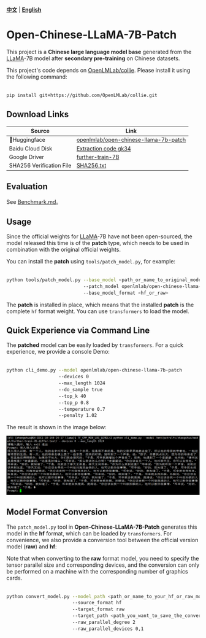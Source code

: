 [**中文**](./README.md) | [**English**](./README_EN.md)

# Open-Chinese-LLaMA-7B-Patch

This project is a **Chinese large language model base** generated from the [LLaMA](https://github.com/facebookresearch/llama)-7B model after **secondary pre-training** on Chinese datasets.

This project's code depends on [OpenLMLab/collie](https://github.com/OpenLMLab/collie). Please install it using the following command:

```bash

pip install git+https://github.com/OpenLMLab/collie.git

```

## Download Links

| Source      | Link         |
| ----------- | -----------  |
| 🤗Huggingface             | [openlmlab/open-chinese-llama-7b-patch](https://huggingface.co/openlmlab/open-chinese-llama-7b-patch)       |
| Baidu Cloud Disk          | [Extraction code gk34](https://pan.baidu.com/s/14E7iZKcH-5SHMDu97k70cg?pwd=gk34) |
| Google Driver             | [further-train-7B](https://drive.google.com/drive/folders/1THvuFzq_wojVfMLYV1qsSE_ddSjG0Ypv?usp=sharing)        |
| SHA256 Verification File  | [SHA256.txt](./SHA256.txt) |

## Evaluation

See [Benchmark.md](./benchmark/Benchmark.md)。

## Usage

Since the official weights for [LLaMA](https://github.com/facebookresearch/llama)-7B have not been open-sourced, the model released this time is of the **patch** type, which needs to be used in combination with the original official weights.

You can install the **patch** using `tools/patch_model.py`, for example:

```bash

python tools/patch_model.py --base_model <path_or_name_to_original_model>
                            --patch_model openlmlab/open-chinese-llama-7b-patch
                            --base_model_format <hf_or_raw>

```

The **patch** is installed in place, which means that the installed **patch** is the complete `hf` format weight. You can use `transformers` to load the model.

## Quick Experience via Command Line

The **patched** model can be easily loaded by `transformers`. For a quick experience, we provide a console Demo:

```bash

python cli_demo.py --model openlmlab/open-chinese-llama-7b-patch
                   --devices 0
                   --max_length 1024
                   --do_sample true
                   --top_k 40
                   --top_p 0.8
                   --temperature 0.7
                   --penalty 1.02

```

The result is shown in the image below:

![Cli Demo](/pics/cli_demo.png "命令行 Demo")

## Model Format Conversion

The `patch_model.py` tool in **Open-Chinese-LLaMA-7B-Patch** generates this model in the **hf** format, which can be loaded by `transformers`. For convenience, we also provide a conversion tool between the official version model (**raw**) and **hf**:

Note that when converting to the **raw** format model, you need to specify the tensor parallel size and corresponding devices, and the conversion can only be performed on a machine with the corresponding number of graphics cards.

```bash

python convert_model.py --model_path <path_or_name_to_your_hf_or_raw_model>
                        --source_format hf
                        --target_format raw
                        --target_path <path_you_want_to_save_the_converted_model>
                        --raw_parallel_degree 2
                        --raw_parallel_devices 0,1

```

